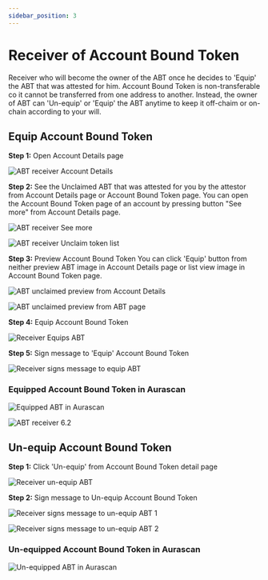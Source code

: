 ```yaml
---
sidebar_position: 3
---
```


# Receiver of Account Bound Token

Receiver who will become the owner of the ABT once he decides to 'Equip' the ABT that was attested for him. Account Bound Token is non-transferable co it cannot be transferred from one address to another. Instead, the owner of ABT can 'Un-equip' or 'Equip' the ABT anytime to keep it off-chaim or on-chain according to your will. 

## Equip Account Bound Token

**Step 1:** Open Account Details page

![ABT receiver Account Details](/img/aurascan/Advanced_topic_ABT_receiver_1.PNG)

**Step 2:** See the Unclaimed ABT that was attested for you by the attestor from Account Details page or Account Bound Token page.
You can open the Account Bound Token page of an account by pressing button "See more" from Account Details page.

![ABT receiver See more](/img/aurascan/Advanced_topic_ABT_receiver_2_1.PNG)

![ABT receiver Unclaim token list](/img/aurascan/Advanced_topic_ABT_receiver_2_2.PNG)

**Step 3:** Preview Account Bound Token
You can click 'Equip' button from neither preview ABT image in Account Details page or list view image in Account Bound Token page.

![ABT unclaimed preview from Account Details](/img/aurascan/Advanced_topic_ABT_receiver_3_1.PNG)

![ABT unclaimed preview from ABT page](/img/aurascan/Advanced_topic_ABT_receiver_3_2.PNG)

**Step 4:** Equip Account Bound Token

![Receiver Equips ABT](/img/aurascan/Advanced_topic_ABT_receiver_4.PNG)

**Step 5:** Sign message to 'Equip' Account Bound Token

![Receiver signs message to equip ABT](/img/aurascan/Advanced_topic_ABT_receiver_5.PNG)

### Equipped Account Bound Token in Aurascan

![Equipped ABT in Aurascan](/img/aurascan/Advanced_topic_ABT_receiver_6_1.PNG)

![ABT receiver 6.2](/img/aurascan/Advanced_topic_ABT_receiver_6_2.PNG)

## Un-equip Account Bound Token

**Step 1:** Click 'Un-equip' from Account Bound Token detail page

![Receiver un-equip ABT](/img/aurascan/Advanced_topic_ABT_receiver_7.PNG)

**Step 2:** Sign message to Un-equip Account Bound Token

![Receiver signs message to un-equip ABT 1](/img/aurascan/Advanced_topic_ABT_receiver_8.PNG)

![Receiver signs message to un-equip ABT 2](/img/aurascan/Advanced_topic_ABT_receiver_9.PNG)

### Un-equipped Account Bound Token in Aurascan

![Un-equipped ABT in Aurascan](/img/aurascan/Advanced_topic_ABT_receiver_10.PNG)




